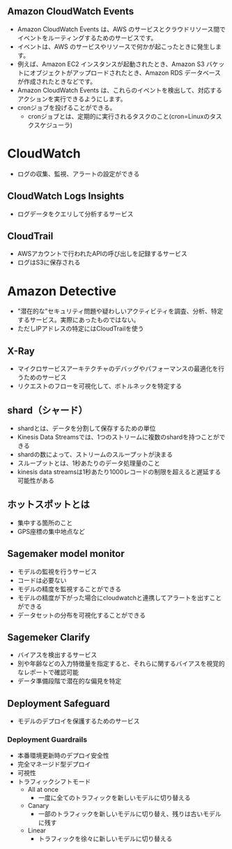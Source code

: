 ## Amazon CloudWatch Events
- Amazon CloudWatch Events は、AWS のサービスとクラウドリソース間でイベントをルーティングするためのサービスです。
- イベントは、AWS のサービスやリソースで何かが起こったときに発生します。
- 例えば、Amazon EC2 インスタンスが起動されたとき、Amazon S3 バケットにオブジェクトがアップロードされたとき、Amazon RDS データベースが作成されたときなどです。
- Amazon CloudWatch Events は、これらのイベントを検出して、対応するアクションを実行できるようにします。
- cronジョブを投げることができる。
  - cronジョブとは、定期的に実行されるタスクのこと(cron=Linuxのタスクスケジューラ)
# CloudWatch
- ログの収集、監視、アラートの設定ができる

## CloudWatch Logs Insights
- ログデータをクエリして分析するサービス

## CloudTrail
- AWSアカウントで行われたAPIの呼び出しを記録するサービス
- ログはS3に保存される

# Amazon Detective
- "潜在的な"セキュリティ問題や疑わしいアクティビティを調査、分析、特定するサービス。実際にあったものではない。
- ただしIPアドレスの特定にはCloudTrailを使う

## X-Ray
- マイクロサービスアーキテクチャのデバッグやパフォーマンスの最適化を行うためのサービス
- リクエストのフローを可視化して、ボトルネックを特定する

## shard（シャード）
- shardとは、データを分割して保存するための単位
- Kinesis Data Streamsでは、1つのストリームに複数のshardを持つことができる
- shardの数によって、ストリームのスループットが決まる
- スループットとは、1秒あたりのデータ処理量のこと
- kinesis data streamsは1秒あたり1000レコードの制限を超えると遅延する可能性がある

## ホットスポットとは
- 集中する箇所のこと
- GPS座標の集中地点など

## Sagemaker model monitor
- モデルの監視を行うサービス
- コードは必要ない
- モデルの精度を監視することができる
- モデルの精度が下がった場合にcloudwatchと連携してアラートを出すことができる
- データセットの分布を可視化することができる

## Sagemeker Clarify
- バイアスを検出するサービス
- 別や年齢などの入力特徴量を指定すると、それらに関するバイアスを視覚的なレポートで確認可能
- データ準備段階で潜在的な偏見を特定

## Deployment Safeguard
- モデルのデプロイを保護するためのサービス
### Deployment Guardrails
- 本番環境更新時のデプロイ安全性
- 完全マネージド型デプロイ
- 可視性
- トラフィックシフトモード
  - All at once
    - 一度に全てのトラフィックを新しいモデルに切り替える
  - Canary
    - 一部のトラフィックを新しいモデルに切り替え、残りは古いモデルに残す
  - Linear
    - トラフィックを徐々に新しいモデルに切り替える